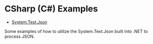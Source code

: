 # CSharp (C#) Examples

* [System.Test.Json](SystemTextJson)

Some examples of how to utilize the System.Text.Json built into .NET to process JSON.
